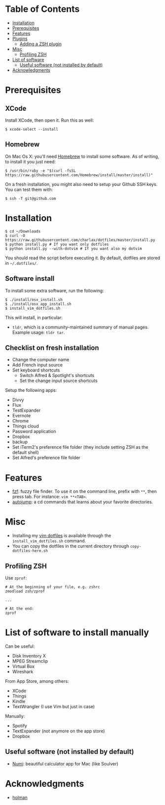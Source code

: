 <!-- START doctoc generated TOC please keep comment here to allow auto update -->
<!-- DON'T EDIT THIS SECTION, INSTEAD RE-RUN doctoc TO UPDATE -->
# Table of Contents

- [Installation](#installation)
- [Prerequisites](#prerequisites)
- [Features](#features)
- [Plugins](#plugins)
  - [Adding a ZSH plugin](#adding-a-zsh-plugin)
- [Misc](#misc)
  - [Profiling ZSH](#profiling-zsh)
- [List of software](#list-of-software)
  - [Useful software (not installed by default)](#useful-software-not-installed-by-default)
- [Acknowledgments](#acknowledgments)

<!-- END doctoc generated TOC please keep comment here to allow auto update -->

Prerequisites
=============

XCode
-----

Install XCode, then open it. Run this as well:

    $ xcode-select --install

Homebrew
--------

On Mac Os X: you'll need [Homebrew](http://mxcl.github.com/homebrew/) to
install some software. As of writing, to install it you just need:

    $ /usr/bin/ruby -e "$(curl -fsSL https://raw.githubusercontent.com/Homebrew/install/master/install)"

On a fresh installation, you might also need to setup your Github SSH keys. You can test them with:

    $ ssh -T git@github.com

Installation
============

    $ cd ~/Downloads
    $ curl -O https://raw.githubusercontent.com/charlax/dotfiles/master/install.py
    $ python install.py # If you want only dotfiles
    $ python install.py --with-dotvim # If you want also my dotvim

You should read the script before executing it. By default, dotfiles are stored
in `~/.dotfiles/`.

Software install
----------------

To install some extra software, run the following:

    $ ./install/osx_install.sh
    $ ./install/osx_app_install.sh
    $ install_vim_dotfiles.sh

This will install, in particular:

* `tldr`, which is a community-maintained summary of manual pages. Example
  usage: `tldr tar`.

Checklist on fresh installation
-------------------------------

* Change the computer name
* Add French input source
* Set keyboard shortcuts
  * Switch Alfred & Spotlight's shortcuts
  * Set the change input source shortcuts

Setup the following apps:

* Divvy
* Flux
* TestExpander
* Evernote
* Chrome
* Things cloud
* Password application
* Dropbox
* backup
* Set iTerm2's preference file folder (they include setting ZSH as the default
  shell)
* Set Alfred's preference file folder

Features
========

* [fzf](https://github.com/junegunn/fzf): fuzzy file finder. To use it on the
  command line, prefix with `**`, then press tab. For instance: `vim **<TAB>`.
* [autojump](https://github.com/wting/autojump): a cd commands that learns
  about your favorite directories.

Misc
====

* Installing my [vim dotfiles](https://github.com/charlax/dotvim) is available
  through the `install_vim_dotfiles.sh` command.
* You can copy the dotfiles in the current directory through
  `copy-dotfiles-here.sh`

Profiling ZSH
-------------

Use `zprof`:

```
# At the beginning of your file, e.g. zshrc
zmodload zsh/zprof

...

# At the end:
zprof
```

List of software to install manually
====================================

Can be useful:

* Disk Inventory X
* MPEG Streamclip
* Virtual Box
* Wireshark

From App Store, among others:

* XCode
* Things
* Kindle
* TextWrangler (I use Vim but just in case)

Manually:

* Spotify
* TextExpander (not anymore on the app store)
* Dropbox

Useful software (not installed by default)
------------------------------------------

* [Numi](https://numi.io/): beautiful calculator app for Mac (like Soulver)

Acknowledgments
===============

* [holman](https://github.com/holman/dotfiles)

